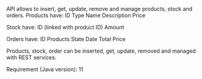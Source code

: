 API allows to insert, get, update, remove and manage products, stock and orders.
Products have:
ID
Type
Name
Description
Price

Stock have:
ID (linked with product ID)
Amount

Orders have:
ID
Products
State
Date
Total Price

Products, stock, order can be inserted, get, update, removed and managed with REST services.

Requirement (Java version): 11

